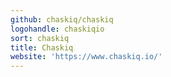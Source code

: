 ```yaml
---
github: chaskiq/chaskiq
logohandle: chaskiqio
sort: chaskiq
title: Chaskiq
website: 'https://www.chaskiq.io/'
---
```

